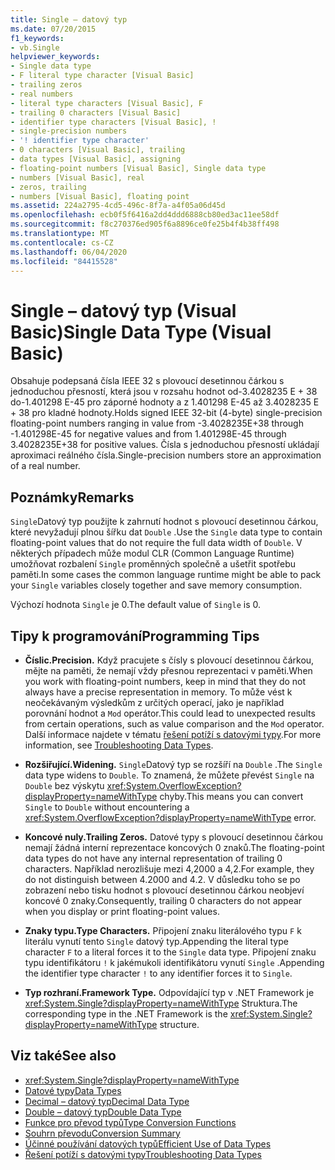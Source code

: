 ```yaml
---
title: Single – datový typ
ms.date: 07/20/2015
f1_keywords:
- vb.Single
helpviewer_keywords:
- Single data type
- F literal type character [Visual Basic]
- trailing zeros
- real numbers
- literal type characters [Visual Basic], F
- trailing 0 characters [Visual Basic]
- identifier type characters [Visual Basic], !
- single-precision numbers
- '! identifier type character'
- 0 characters [Visual Basic], trailing
- data types [Visual Basic], assigning
- floating-point numbers [Visual Basic], Single data type
- numbers [Visual Basic], real
- zeros, trailing
- numbers [Visual Basic], floating point
ms.assetid: 224a2795-4cd5-496c-8f7a-a4f05a06d45d
ms.openlocfilehash: ecb0f5f6416a2dd4ddd6888cb80ed3ac11ee58df
ms.sourcegitcommit: f8c270376ed905f6a8896ce0fe25b4f4b38ff498
ms.translationtype: MT
ms.contentlocale: cs-CZ
ms.lasthandoff: 06/04/2020
ms.locfileid: "84415528"
---
```

# <a name="single-data-type-visual-basic"></a><span data-ttu-id="090e7-102">Single – datový typ (Visual Basic)</span><span class="sxs-lookup"><span data-stu-id="090e7-102">Single Data Type (Visual Basic)</span></span>

<span data-ttu-id="090e7-103">Obsahuje podepsaná čísla IEEE 32 s plovoucí desetinnou čárkou s jednoduchou přesností, která jsou v rozsahu hodnot od-3.4028235 E + 38 do-1.401298 E-45 pro záporné hodnoty a z 1.401298 E-45 až 3.4028235 E + 38 pro kladné hodnoty.</span><span class="sxs-lookup"><span data-stu-id="090e7-103">Holds signed IEEE 32-bit (4-byte) single-precision floating-point numbers ranging in value from -3.4028235E+38 through -1.401298E-45 for negative values and from 1.401298E-45 through 3.4028235E+38 for positive values.</span></span> <span data-ttu-id="090e7-104">Čísla s jednoduchou přesností ukládají aproximaci reálného čísla.</span><span class="sxs-lookup"><span data-stu-id="090e7-104">Single-precision numbers store an approximation of a real number.</span></span>  
  
## <a name="remarks"></a><span data-ttu-id="090e7-105">Poznámky</span><span class="sxs-lookup"><span data-stu-id="090e7-105">Remarks</span></span>  

 <span data-ttu-id="090e7-106">`Single`Datový typ použijte k zahrnutí hodnot s plovoucí desetinnou čárkou, které nevyžadují plnou šířku dat `Double` .</span><span class="sxs-lookup"><span data-stu-id="090e7-106">Use the `Single` data type to contain floating-point values that do not require the full data width of `Double`.</span></span> <span data-ttu-id="090e7-107">V některých případech může modul CLR (Common Language Runtime) umožňovat rozbalení `Single` proměnných společně a ušetřit spotřebu paměti.</span><span class="sxs-lookup"><span data-stu-id="090e7-107">In some cases the common language runtime might be able to pack your `Single` variables closely together and save memory consumption.</span></span>  
  
 <span data-ttu-id="090e7-108">Výchozí hodnota `Single` je 0.</span><span class="sxs-lookup"><span data-stu-id="090e7-108">The default value of `Single` is 0.</span></span>  
  
## <a name="programming-tips"></a><span data-ttu-id="090e7-109">Tipy k programování</span><span class="sxs-lookup"><span data-stu-id="090e7-109">Programming Tips</span></span>  
  
- <span data-ttu-id="090e7-110">**Číslic.**</span><span class="sxs-lookup"><span data-stu-id="090e7-110">**Precision.**</span></span> <span data-ttu-id="090e7-111">Když pracujete s čísly s plovoucí desetinnou čárkou, mějte na paměti, že nemají vždy přesnou reprezentaci v paměti.</span><span class="sxs-lookup"><span data-stu-id="090e7-111">When you work with floating-point numbers, keep in mind that they do not always have a precise representation in memory.</span></span> <span data-ttu-id="090e7-112">To může vést k neočekávaným výsledkům z určitých operací, jako je například porovnání hodnot a `Mod` operátor.</span><span class="sxs-lookup"><span data-stu-id="090e7-112">This could lead to unexpected results from certain operations, such as value comparison and the `Mod` operator.</span></span> <span data-ttu-id="090e7-113">Další informace najdete v tématu [řešení potíží s datovými typy](../../programming-guide/language-features/data-types/troubleshooting-data-types.md).</span><span class="sxs-lookup"><span data-stu-id="090e7-113">For more information, see [Troubleshooting Data Types](../../programming-guide/language-features/data-types/troubleshooting-data-types.md).</span></span>  
  
- <span data-ttu-id="090e7-114">**Rozšiřující.**</span><span class="sxs-lookup"><span data-stu-id="090e7-114">**Widening.**</span></span> <span data-ttu-id="090e7-115">`Single`Datový typ se rozšíří na `Double` .</span><span class="sxs-lookup"><span data-stu-id="090e7-115">The `Single` data type widens to `Double`.</span></span> <span data-ttu-id="090e7-116">To znamená, že můžete převést `Single` na `Double` bez výskytu <xref:System.OverflowException?displayProperty=nameWithType> chyby.</span><span class="sxs-lookup"><span data-stu-id="090e7-116">This means you can convert `Single` to `Double` without encountering a <xref:System.OverflowException?displayProperty=nameWithType> error.</span></span>  
  
- <span data-ttu-id="090e7-117">**Koncové nuly.**</span><span class="sxs-lookup"><span data-stu-id="090e7-117">**Trailing Zeros.**</span></span> <span data-ttu-id="090e7-118">Datové typy s plovoucí desetinnou čárkou nemají žádná interní reprezentace koncových 0 znaků.</span><span class="sxs-lookup"><span data-stu-id="090e7-118">The floating-point data types do not have any internal representation of trailing 0 characters.</span></span> <span data-ttu-id="090e7-119">Například nerozlišuje mezi 4,2000 a 4,2.</span><span class="sxs-lookup"><span data-stu-id="090e7-119">For example, they do not distinguish between 4.2000 and 4.2.</span></span> <span data-ttu-id="090e7-120">V důsledku toho se po zobrazení nebo tisku hodnot s plovoucí desetinnou čárkou neobjeví koncové 0 znaky.</span><span class="sxs-lookup"><span data-stu-id="090e7-120">Consequently, trailing 0 characters do not appear when you display or print floating-point values.</span></span>  
  
- <span data-ttu-id="090e7-121">**Znaky typu.**</span><span class="sxs-lookup"><span data-stu-id="090e7-121">**Type Characters.**</span></span> <span data-ttu-id="090e7-122">Připojení znaku literálového typu `F` k literálu vynutí tento `Single` datový typ.</span><span class="sxs-lookup"><span data-stu-id="090e7-122">Appending the literal type character `F` to a literal forces it to the `Single` data type.</span></span> <span data-ttu-id="090e7-123">Připojení znaku typu identifikátoru `!` k jakémukoli identifikátoru vynutí `Single` .</span><span class="sxs-lookup"><span data-stu-id="090e7-123">Appending the identifier type character `!` to any identifier forces it to `Single`.</span></span>  
  
- <span data-ttu-id="090e7-124">**Typ rozhraní.**</span><span class="sxs-lookup"><span data-stu-id="090e7-124">**Framework Type.**</span></span> <span data-ttu-id="090e7-125">Odpovídající typ v .NET Framework je <xref:System.Single?displayProperty=nameWithType> Struktura.</span><span class="sxs-lookup"><span data-stu-id="090e7-125">The corresponding type in the .NET Framework is the <xref:System.Single?displayProperty=nameWithType> structure.</span></span>  
  
## <a name="see-also"></a><span data-ttu-id="090e7-126">Viz také</span><span class="sxs-lookup"><span data-stu-id="090e7-126">See also</span></span>

- <xref:System.Single?displayProperty=nameWithType>
- [<span data-ttu-id="090e7-127">Datové typy</span><span class="sxs-lookup"><span data-stu-id="090e7-127">Data Types</span></span>](index.md)
- [<span data-ttu-id="090e7-128">Decimal – datový typ</span><span class="sxs-lookup"><span data-stu-id="090e7-128">Decimal Data Type</span></span>](decimal-data-type.md)
- [<span data-ttu-id="090e7-129">Double – datový typ</span><span class="sxs-lookup"><span data-stu-id="090e7-129">Double Data Type</span></span>](double-data-type.md)
- [<span data-ttu-id="090e7-130">Funkce pro převod typů</span><span class="sxs-lookup"><span data-stu-id="090e7-130">Type Conversion Functions</span></span>](../functions/type-conversion-functions.md)
- [<span data-ttu-id="090e7-131">Souhrn převodu</span><span class="sxs-lookup"><span data-stu-id="090e7-131">Conversion Summary</span></span>](../keywords/conversion-summary.md)
- [<span data-ttu-id="090e7-132">Účinné používání datových typů</span><span class="sxs-lookup"><span data-stu-id="090e7-132">Efficient Use of Data Types</span></span>](../../programming-guide/language-features/data-types/efficient-use-of-data-types.md)
- [<span data-ttu-id="090e7-133">Řešení potíží s datovými typy</span><span class="sxs-lookup"><span data-stu-id="090e7-133">Troubleshooting Data Types</span></span>](../../programming-guide/language-features/data-types/troubleshooting-data-types.md)
